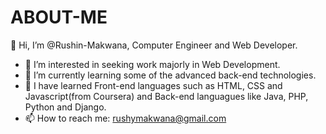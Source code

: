 # ABOUT-ME
 👋 Hi, I’m @Rushin-Makwana, Computer Engineer and Web Developer.
- 👀 I’m interested in seeking work majorly in Web Development.
- 🌱 I’m currently learning some of the advanced back-end technologies.
- 💞️ I have learned Front-end languages such as HTML, CSS and Javascript(from Coursera) and Back-end languagues like Java, PHP, Python and Django.
- 📫 How to reach me: rushymakwana@gmail.com


